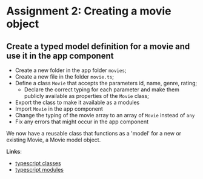 Assignment 2: Creating a movie object
==============================================

## Create a typed model definition for a movie and use it in the app component

- Create a new folder in the app folder `movies`;
- Create a new file in the folder `movie.ts`;
- Define a class `Movie` that accepts the parameters id, name, genre, rating;
  - Declare the correct typing for each parameter and make them publicly available as properties of the `Movie` class;
- Export the class to make it available as a modules
- Import `Movie` in the app component
- Change the typing of the movie array to an array of `Movie` instead of `any`
- Fix any errors that might occur in the app component

We now have a reusable class that functions as a 'model' for a new or existing Movie, a Movie model object.

**Links**:
- [typescript classes](http://www.typescriptlang.org/docs/handbook/classes.html)
- [typescript modules](https://www.typescriptlang.org/docs/handbook/modules.html)